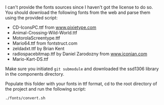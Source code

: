 I can't provide the fonts sources since I haven't got the license to do so.
You should download the following fonts from the web and parse them using
the provided script:

- CD-IconsPC.ttf from www.pixietype.com
- Animal-Crossing-Wild-World.ttf
- MotorolaScreentype.ttf
- Mario64.ttf from fontstruct.com
- zeldadxt.ttf by Brian Kent
- radiospacebitmap.ttf by Daniel Zarodozny from www.iconian.com
- Mario-Kart-DS.ttf

Make sure you initiated `git submodule` and downloaded the ssd1306 library in the
components directory.

Populate this folder with your fonts in ttf format, cd to the root directory
of the project and run the following script:

```bash
./fonts/convert.sh
```
